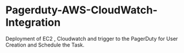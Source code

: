 # Pagerduty-AWS-CloudWatch-Integration
Deployment of EC2 , Cloudwatch  and trigger to the PagerDuty for User Creation and Schedule the Task.
